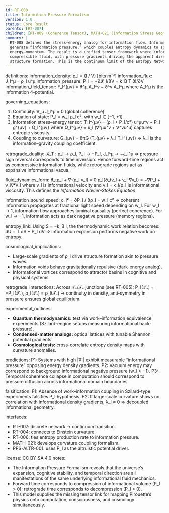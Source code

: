 ```yaml
---
id: RT-008
title: Information Pressure Formalism
version: 1.0
status: Core Result
parents: [RT-007]
children: [RT-009 (Coherence Tensor), MATH-021 (Information Stress Geometry)]
summary: |
  RT-008 defines the stress–energy analog for information flow. Information density gradients
  generate “information pressure,” which couples entropy dynamics to spacetime curvature and
  energy–momentum. The result is a unified tensor framework where information behaves as a
  compressible fluid, with pressure gradients driving the apparent direction of time and
  structure formation. This is the continuum limit of the Entropy Network (RT-007).
---
```

definitions:
  information_density:  ρ_I = (I / V)  [bits·m⁻³]
  information_flux:     J_I^μ = ρ_I u^μ
  information_pressure: P_I = −∂𝓛_I/∂V = k_B T ∂I/∂V
  information_field_tensor: 
      F_I^{μν} = ∂^μ A_I^ν − ∂^ν A_I^μ
      where A_I^μ is the information 4-potential.

governing_equations:
  1. Continuity: ∇_μ J_I^μ = 0  (global coherence)
  2. Equation of state:  P_I = w_I ρ_I c²,  with w_I ∈ [−1, +1]
  3. Information stress–energy tensor:
       T_I^{μν} = (ρ_I + P_I/c²) u^μu^ν − P_I g^{μν} + Q_I^{μν}
       where Q_I^{μν} = κ_I (∇^μu^ν + ∇^νu^μ) captures entropic viscosity.
  4. Coupling to curvature:
       G_{μν} = 8πG (T_{μν} + λ_I T_I^{μν})
       ⇒ λ_I is the information–gravity coupling coefficient.

retrograde_duality:
  ℛ_T : ρ_I → ρ_I,  P_I → −P_I,  J_I^μ → −J_I^μ
  ⇒ pressure sign reversal corresponds to time inversion.
  Hence forward-time regions act as compressive information fluids,
  while retrograde regions act as expansive informational vacua.

fluid_dynamics_form:
  ∂_tρ_I + ∇·(ρ_I v_I) = 0
  ρ_I(∂_tv_I + v_I·∇v_I) = −∇P_I + ν_I∇²v_I
  where v_I is informational velocity and ν_I = κ_I/ρ_I is informational viscosity.
  This defines the *Information Navier–Stokes Equation*.

information_sound_speed:
  c_I² = ∂P_I / ∂ρ_I = w_I c²
  ⇒ coherent information propagates at fractional light speed depending on w_I.
  For w_I → 1, information flow approaches luminal causality (perfect coherence).
  For w_I → −1, information acts as dark negative pressure (memory regions).

entropy_link:
  Using S = −k_B I, the thermodynamic work relation becomes:
      dU = T dS − P_I dV  ⇒  Information expansion performs negative work on entropy.

cosmological_implications:
  - Large-scale gradients of ρ_I drive structure formation akin to pressure waves.
  - Information voids behave gravitationally repulsive (dark-energy analog).
  - Informational vortices correspond to attractor basins in cognitive and physical systems.

retrograde_interactions:
  Across 𝒯₊/𝒯₋ junctions (see RT-005):
     P_I(𝒯₊) = −P_I(𝒯₋),   ρ_I(𝒯₊) = ρ_I(𝒯₋)
  → continuity in density, anti-symmetry in pressure ensures global equilibrium.

experimental_outlines:
  - **Quantum thermodynamics:** test via work–information equivalence experiments
    (Szilard-engine setups measuring informational back-pressure).
  - **Condensed-matter analogs:** optical lattices with tunable Shannon potential gradients.
  - **Cosmological tests:** cross-correlate entropy density maps with curvature anomalies.

predictions:
  P1: Systems with high |∇I| exhibit measurable “informational pressure” opposing energy density gradients.
  P2: Vacuum energy may correspond to background informational negative pressure (w_I ≈ −1).
  P3: Temporal coherence collapse in computation should correspond to pressure diffusion
      across informational domain boundaries.

falsification:
  F1: Absence of work–information coupling in Szilard-type experiments falsifies P_I hypothesis.
  F2: If large-scale curvature shows no correlation with informational density gradients,
      λ_I ≈ 0 ⇒ decoupled informational geometry.

interfaces:
  - RT-007: discrete network → continuum transition.
  - RT-004: connects to Einstein curvature.
  - RT-006: ties entropy production rate to information pressure.
  - MATH-021: develops curvature coupling formalism.
  - PPS-ALTR-001: uses P_I as the altruistic potential driver.

license: CC BY-SA 4.0
notes:
  - The Information Pressure Formalism reveals that the universe’s expansion,
    cognitive stability, and temporal direction are all manifestations of the same
    underlying informational fluid mechanics.
  - Forward time corresponds to compression of informational volume (P_I > 0);
    retrograde time corresponds to decompression (P_I < 0).
  - This model supplies the missing tensor link for mapping Pirouette’s physics
    onto computation, consciousness, and cosmology simultaneously.
